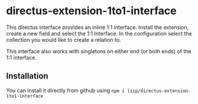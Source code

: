 # directus-extension-1to1-interface

This directus interface provides an inline 1:1 interface.
Install the extension, create a new field and select the 1:1 Interface.
In the configuration select the collection you would like to create a relation to.

This interface also works with singletons on either end (or both ends) of the 1:1 interface.

## Installation

You can install it directly from github using
`npm i liip/directus-extension-1to1-interface`
